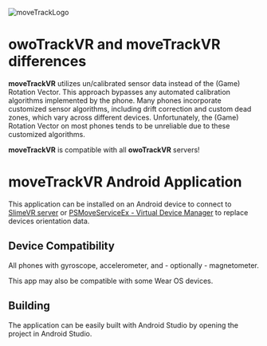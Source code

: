 ![moveTrackLogo](https://github.com/Timocop/moveTrackVR/assets/22834512/b2c49134-e064-408c-800b-4175f71689d9)

# owoTrackVR and moveTrackVR differences
**moveTrackVR** utilizes un/calibrated sensor data instead of the (Game) Rotation Vector. This approach bypasses any automated calibration algorithms implemented by the phone. Many phones incorporate customized sensor algorithms, including drift correction and custom dead zones, which vary across different devices. Unfortunately, the (Game) Rotation Vector on most phones tends to be unreliable due to these customized algorithms.

**moveTrackVR** is compatible with all **owoTrackVR** servers!

# moveTrackVR Android Application
This application can be installed on an Android device to connect to [SlimeVR server](https://github.com/SlimeVR/SlimeVR-Server) or [PSMoveServiceEx - Virtual Device Manager](https://github.com/Timocop/PSMoveServiceEx-Virtual-Device-Manager) to replace devices orientation data.

## Device Compatibility
All phones with gyroscope, accelerometer, and - optionally - magnetometer.

This app may also be compatible with some Wear OS devices.

## Building
The application can be easily built with Android Studio by opening the project in Android Studio.
